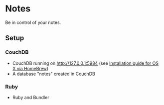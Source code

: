 # Notes

Be in control of your notes.


## Setup

### CouchDB
- CouchDB running on http://127.0.0.1:5984 (see [Installation guide for OS X via HomeBrew](https://wiki.apache.org/couchdb/Installing_on_OSX#HomeBrew))
- A database "notes" created in CouchDB

### Ruby
- Ruby and Bundler